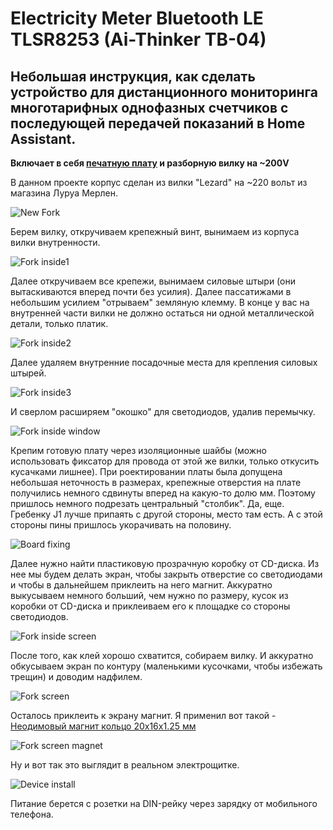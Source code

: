 # Electricity Meter Bluetooth LE TLSR8253 (Ai-Thinker TB-04)

## Небольшая инструкция, как сделать устройство для дистанционного мониторинга многотарифных однофазных счетчиков с последующей передачей показаний в Home Assistant.

**Включает в себя [печатную плату](https://oshwlab.com/slacky/electricity_meter) и разборную вилку на ~200V**

В данном проекте корпус сделан из вилки "Lezard" на ~220 вольт из магазина Луруа Мерлен. 

<img src="https://raw.githubusercontent.com/slacky1965/electricity_meter_ble/main/doc/device/version_1/images/new_fork.jpg" alt="New Fork">

Берем вилку, откручиваем крепежный винт, вынимаем из корпуса вилки внутренности.

<img src="https://raw.githubusercontent.com/slacky1965/electricity_meter_ble/main/doc/device/version_1/images/inside_fork_1.jpg" alt="Fork inside1">

Далее откручиваем все крепежи, вынимаем силовые штыри (они вытаскиваются вперед почти без усилия). Далее пассатижами в небольшим усилием "отрываем" земляную клемму. В конце у вас на внутренней части вилки не должно остаться ни одной металлической детали, только платик.

<img src="https://raw.githubusercontent.com/slacky1965/electricity_meter_ble/main/doc/device/version_1/images/inside_fork_2.jpg" alt="Fork inside2">

Далее удаляем внутренние посадочные места для крепления силовых штырей.

<img src="https://raw.githubusercontent.com/slacky1965/electricity_meter_ble/main/doc/device/version_1/images/inside_fork_3.jpg" alt="Fork inside3">

И сверлом расширяем "окошко" для светодиодов, удалив перемычку.

<img src="https://raw.githubusercontent.com/slacky1965/electricity_meter_ble/main/doc/device/version_1/images/fork_inside_window.jpg" alt="Fork inside window">

Крепим готовую плату через изоляционные шайбы (можно использовать фиксатор для провода от этой же вилки, только откусить кусачками лишнее). При роектировании платы была допущена небольшая неточность в размерах, крепежные отверстия на плате получились немного сдвинуты вперед на какую-то долю мм. Поэтому пришлось немного подрезать центральный "столбик". Да, еще. Гребенку J1 лучше припаять с другой стороны, место там есть. А с этой стороны пины пришлось укорачивать на половину.

<img src="https://raw.githubusercontent.com/slacky1965/electricity_meter_ble/main/doc/device/version_1/images/board_top_fixing.jpg" alt="Board fixing">

Далее нужно найти пластиковую прозрачную коробку от CD-диска. Из нее мы будем делать экран, чтобы закрыть отверстие со светодиодами и чтобы в дальнейшем приклеить на него магнит. Аккуратно выкусываем немного больший, чем нужно по размеру, кусок из коробки от CD-диска и приклеиваем его к площадке со стороны светодиодов.

<img src="https://raw.githubusercontent.com/slacky1965/electricity_meter_ble/main/doc/device/version_1/images/inside_fork_bord_screen.jpg" alt="Fork inside screen">

После того, как клей хорошо схватится, собираем вилку. И аккуратно обкусываем экран по контуру (маленькими кусочками, чтобы избежать трещин) и доводим надфилем.

<img src="https://raw.githubusercontent.com/slacky1965/electricity_meter_ble/main/doc/device/version_1/images/fork_screen.jpg" alt="Fork screen">

Осталось приклеить к экрану магнит. Я применил вот такой - [Неодимовый магнит кольцо 20х16х1.25 мм](https://mirmagnitov.ru/product/nyeodimovyy-magnit-kol-tso-20kh16kh1-25-mm/)

<img src="https://raw.githubusercontent.com/slacky1965/electricity_meter_ble/main/doc/device/version_1/images/fork_screen_magnet.jpg" alt="Fork screen magnet">

Ну и вот так это выглядит в реальном электрощитке.

<img src="https://raw.githubusercontent.com/slacky1965/electricity_meter_ble/main/doc/device/version_1/images/device_install.jpg" alt="Device install">

Питание берется с розетки на DIN-рейку через зарядку от мобильного телефона.

